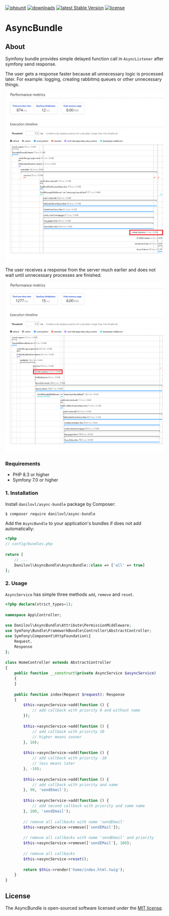 [![phpunit](https://github.com/danilovl/async-bundle/actions/workflows/phpunit.yml/badge.svg)](https://github.com/danilovl/async-bundle/actions/workflows/phpunit.yml)
[![downloads](https://img.shields.io/packagist/dt/danilovl/async-bundle)](https://packagist.org/packages/danilovl/async-bundle)
[![latest Stable Version](https://img.shields.io/packagist/v/danilovl/async-bundle)](https://packagist.org/packages/danilovl/async-bundle)
[![license](https://img.shields.io/packagist/l/danilovl/async-bundle)](https://packagist.org/packages/danilovl/async-bundle)

# AsyncBundle #

## About ##

Symfony bundle provides simple delayed function call in `AsyncListener` after symfony send response.

The user gets a response faster because all unnecessary logic is processed later. For example: logging, creating rabbitmq queues or other unnecessary things.

![Alt text](/.github/readme/profiler_before.png?raw=true "Profiler before")

The user receives a response from the server much earlier and does not wait until unnecessary processes are finished.

![Alt text](/.github/readme/profiler_after.png?raw=true "Profiler after")

### Requirements

* PHP 8.3 or higher
* Symfony 7.0 or higher

### 1. Installation

Install `danilovl/async-bundle` package by Composer:

``` bash
$ composer require danilovl/async-bundle
```
Add the `AsyncBundle` to your application's bundles if does not add automatically:

```php
<?php
// config/bundles.php

return [
    // ...
    Danilovl\AsyncBundle\AsyncBundle::class => ['all' => true]
];
```

### 2. Usage

`AsyncService` has simple three methods `add`, `remove` and `reset`.

```php
<?php declare(strict_types=1);

namespace App\Controller;

use Danilovl\AsyncBundle\Attribute\PermissionMiddleware;
use Symfony\Bundle\FrameworkBundle\Controller\AbstractController;
use Symfony\Component\HttpFoundation\{
    Request,
    Response
};

class HomeController extends AbstractController
{
    public function __construct(private AsyncService $asyncService)
    {
    }

    public function index(Request $request): Response
    {
        $this->asyncService->add(function () {
            // add callback with priority 0 and without name
        });

        $this->asyncService->add(function () {
            // add callback with priority 10
            // higher means sooner
        }, 10);    
        
        $this->asyncService->add(function () {
            // add callback with priority -10
            // less means later
        }, -10);    
        
        $this->asyncService->add(function () {
            // add callback with priority and name
        }, 90, 'sendEmail');     
        
        $this->asyncService->add(function () {
            // add second callback with priority and same name
        }, 100, 'sendEmail');
        
        // remove all callbacks with name 'sendEmail'
        $this->asyncService->remove(['sendEMail']);             
      
        // remove all callbacks with name 'sendEmail' and priority 
        $this->asyncService->remove(['sendEMail'], 100);        
        
        // remove all callbacks
        $this->asyncService->reset();

        return $this->render('home/index.html.twig');
    }
}
```

## License

The AsyncBundle is open-sourced software licensed under the [MIT license](https://opensource.org/licenses/MIT).
